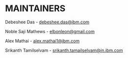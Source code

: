 # MAINTAINERS

Debeshee Das - debeshee.das@ibm.com

Noble Saji Mathews - elbonleon@gmail.com

Alex Mathai - alex.mathai1@ibm.com

Srikanth Tamilselvam - srikanth.tamailselvam@in.ibm.com